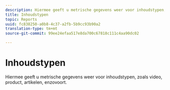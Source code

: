 ```yaml
---
description: Hiermee geeft u metrische gegevens weer voor inhoudstypen, zoals video, product, artikelen, enzovoort.
title: Inhoudstypen
topic: Reports
uuid: fc838250-a0b8-4c37-a2fb-5b9cc93b90a2
translation-type: tm+mt
source-git-commit: 99ee24efaa517e8da700c67818c111c4aa90dc02

---
```



# Inhoudstypen

Hiermee geeft u metrische gegevens weer voor inhoudstypen, zoals video, product, artikelen, enzovoort.

